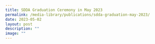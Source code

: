 ```yaml
---
title: SDDA Graduation Ceremony in May 2023
permalink: /media-library/publications/sdda-graduation-may-2023/
date: 2023-05-02
layout: post
description: ""
image: ""
---
```

